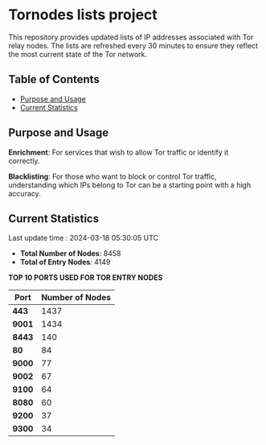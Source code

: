 # Tornodes lists project

This repository provides updated lists of IP addresses associated with Tor relay nodes. The lists are refreshed every 30 minutes to ensure they reflect the most current state of the Tor network.

## Table of Contents

- [Purpose and Usage](#purpose-and-usage)
- [Current Statistics](#current-statistics)


## Purpose and Usage

**Enrichment**: For services that wish to allow Tor traffic or identify it correctly.

**Blacklisting**: For those who want to block or control Tor traffic, understanding which IPs belong to Tor can be a starting point with a high accuracy.

## Current Statistics

Last update time : 2024-03-18 05:30:05 UTC

- **Total Number of Nodes**: 8458
- **Total of Entry Nodes**: 4149

**TOP 10 PORTS USED FOR TOR ENTRY NODES**

| **Port** | **Number of Nodes** |
|------|-----------------|
| **443**   | 1437  |
| **9001**   | 1434  |
| **8443**   | 140  |
| **80**   | 84  |
| **9000**   | 77  |
| **9002**   | 67  |
| **9100**   | 64  |
| **8080**   | 60  |
| **9200**   | 37  |
| **9300**   | 34  |

